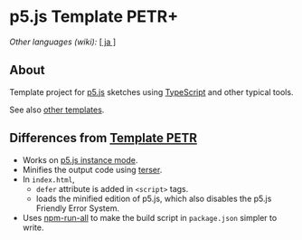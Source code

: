 # p5.js Template PETR+

*Other languages (wiki):* [[ ja ]](https://github.com/fal-works/p5js-template-petr-plus/wiki/Readme-ja)

## About

Template project for [p5.js](https://p5js.org/) sketches using [TypeScript](https://www.typescriptlang.org/) and other typical tools.

See also [other templates](https://fal-works.github.io/p5js-templates/).


## Differences from [Template PETR](https://github.com/fal-works/p5js-template-petr)

- Works on [p5.js instance mode](https://github.com/processing/p5.js/wiki/Global-and-instance-mode).
- Minifies the output code using [terser](https://terser.org/).
- In `index.html`,
    - `defer` attribute is added in `<script>` tags.
    - loads the minified edition of p5.js, which also disables the p5.js Friendly Error System.
- Uses [npm-run-all](https://www.npmjs.com/package/npm-run-all) to make the build script in `package.json` simpler to write.

